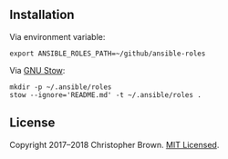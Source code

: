 ## Installation

Via environment variable:

    export ANSIBLE_ROLES_PATH=~/github/ansible-roles

Via [GNU Stow](https://www.gnu.org/software/stow/):

    mkdir -p ~/.ansible/roles
    stow --ignore='README.md' -t ~/.ansible/roles .


## License

Copyright 2017–2018 Christopher Brown.
[MIT Licensed](https://chbrown.github.io/licenses/MIT/#2017-2018).
